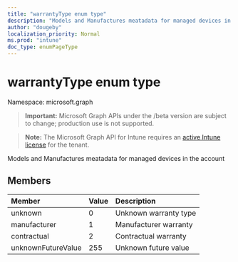 ```yaml
---
title: "warrantyType enum type"
description: "Models and Manufactures meatadata for managed devices in the account"
author: "dougeby"
localization_priority: Normal
ms.prod: "intune"
doc_type: enumPageType
---
```


# warrantyType enum type

Namespace: microsoft.graph

> **Important:** Microsoft Graph APIs under the /beta version are subject to change; production use is not supported.

> **Note:** The Microsoft Graph API for Intune requires an [active Intune license](https://go.microsoft.com/fwlink/?linkid=839381) for the tenant.

Models and Manufactures meatadata for managed devices in the account

## Members
|Member|Value|Description|
|:---|:---|:---|
|unknown|0|Unknown warranty type|
|manufacturer|1|Manufacturer warranty|
|contractual|2|Contractual warranty|
|unknownFutureValue|255|Unknown future value|





